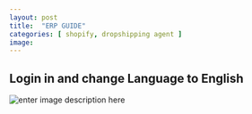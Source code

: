 ```yaml
---
layout: post
title:  "ERP GUIDE"
categories: [ shopify, dropshipping agent ]
image: 
---
```

## Login in and change Language to English
![enter image description here](http://192.168.1.10/s/5NMA3tkyZMJa2ag)
<!--stackedit_data:
eyJoaXN0b3J5IjpbMjA0ODY1NTQwMSwtNTIzNjY2ODQ0LDE4MD
Y2NjgwMzhdfQ==
-->